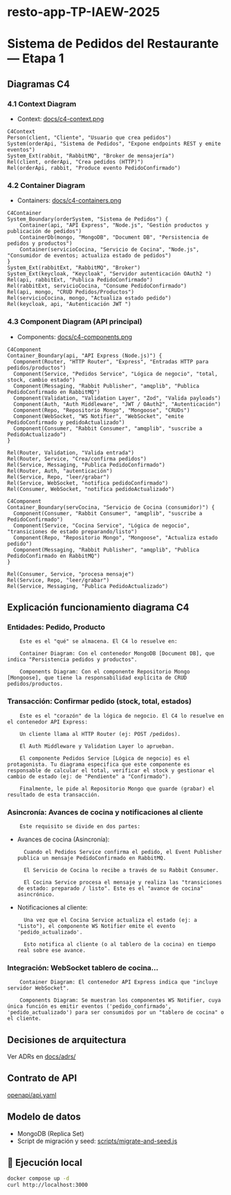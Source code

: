 # resto-app-TP-IAEW-2025
# Sistema de Pedidos del Restaurante — Etapa 1

## Diagramas C4

### 4.1 Context Diagram
- Context: [docs/c4-context.png](docs/c4-context.png)

```mermaid
C4Context
Person(client, "Cliente", "Usuario que crea pedidos")
System(orderApi, "Sistema de Pedidos", "Expone endpoints REST y emite eventos")
System_Ext(rabbit, "RabbitMQ", "Broker de mensajería")
Rel(client, orderApi, "Crea pedidos (HTTP)")
Rel(orderApi, rabbit, "Produce evento PedidoConfirmado")
```
### 4.2 Container Diagram
- Containers: [docs/c4-containers.png](docs/c4-containers.png)

```mermaid
C4Container
System_Boundary(orderSystem, "Sistema de Pedidos") {
	Container(api, "API Express", "Node.js", "Gestión productos y publicación de pedidos")
	ContainerDb(mongo, "MongoDB", "Document DB", "Persistencia de pedidos y productos")
	Container(servicioCocina, "Servicio de Cocina", "Node.js", "Consumidor de eventos; actualiza estado de pedidos")
}
System_Ext(rabbitExt, "RabbitMQ", "Broker")
System_Ext(keycloak, "Keycloak", "Servidor autenticación OAuth2 ")
Rel(api, rabbitExt, "Publica PedidoConfirmado")
Rel(rabbitExt, servicioCocina, "Consume PedidoConfirmado")
Rel(api, mongo, "CRUD Pedidos/Productos")
Rel(servicioCocina, mongo, "Actualiza estado pedido")
Rel(keycloak, api, "Autenticación JWT ")
```

### 4.3 Component Diagram (API principal)
- Components: [docs/c4-components.png](docs/c4-components.png)

```mermaid
C4Component
Container_Boundary(api, "API Express (Node.js)") {
  Component(Router, "HTTP Router", "Express", "Entradas HTTP para pedidos/productos")
  Component(Service, "Pedidos Service", "Lógica de negocio", "total, stock, cambio estado")
  Component(Messaging, "Rabbit Publisher", "amqplib", "Publica PedidoConfirmado en RabbitMQ")
  Component(Validation, "Validation Layer", "Zod", "Valida payloads")
  Component(Auth, "Auth Middleware", "JWT / OAuth2", "Autenticación")
  Component(Repo, "Repositorio Mongo", "Mongoose", "CRUDs")
  Component(WebSocket, "WS Notifier", "WebSocket", "emite PedidoConfirmado y pedidoActualizado")
  Component(Consumer, "Rabbit Consumer", "amqplib", "suscribe a PedidoActualizado")
}

Rel(Router, Validation, "Valida entrada")
Rel(Router, Service, "Crea/confirma pedidos")
Rel(Service, Messaging, "Publica PedidoConfirmado")
Rel(Router, Auth, "autenticación")
Rel(Service, Repo, "leer/grabar")
Rel(Service, WebSocket, "notifica pedidoConfirmado")
Rel(Consumer, WebSocket, "notifica pedidoActualizado")
```

```mermaid
C4Component
Container_Boundary(servCocina, "Servicio de Cocina (consumidor)") {
  Component(Consumer, "Rabbit Consumer", "amqplib", "suscribe a PedidoConfirmado")
  Component(Service, "Cocina Service", "Lógica de negocio", "transiciones de estado preparando/listo")
  Component(Repo, "Repositorio Mongo", "Mongoose", "Actualiza estado pedido")
  Component(Messaging, "Rabbit Publisher", "amqplib", "Publica PedidoConfirmado en RabbitMQ")
}

Rel(Consumer, Service, "procesa mensaje")
Rel(Service, Repo, "leer/grabar")
Rel(Service, Messaging, "Publica PedidoActualizado")
```
## Explicación funcionamiento diagrama C4

### Entidades: Pedido, Producto
        Este es el "qué" se almacena. El C4 lo resuelve en:

        Container Diagram: Con el contenedor MongoDB [Document DB], que indica "Persistencia pedidos y productos".

        Components Diagram: Con el componente Repositorio Mongo [Mongoose], que tiene la responsabilidad explícita de CRUD pedidos/productos.

### Transacción: Confirmar pedido (stock, total, estados)
        Este es el "corazón" de la lógica de negocio. El C4 lo resuelve en el contenedor API Express:

        Un cliente llama al HTTP Router (ej: POST /pedidos).

        El Auth Middleware y Validation Layer lo aprueban.

        El componente Pedidos Service [Lógica de negocio] es el protagonista. Tu diagrama especifica que este componente es responsable de calcular el total, verificar el stock y gestionar el cambio de estado (ej: de "Pendiente" a "Confirmado").

        Finalmente, le pide al Repositorio Mongo que guarde (grabar) el resultado de esta transacción.

### Asincronía: Avances de cocina y notificaciones al cliente
        Este requisito se divide en dos partes:

- Avances de cocina (Asincronía):

        Cuando el Pedidos Service confirma el pedido, el Event Publisher publica un mensaje PedidoConfirmado en RabbitMQ.

        El Servicio de Cocina lo recibe a través de su Rabbit Consumer.

        El Cocina Service procesa el mensaje y realiza las "transiciones de estado: preparado / listo". Este es el "avance de cocina" asincrónico.

- Notificaciones al cliente:

        Una vez que el Cocina Service actualiza el estado (ej: a "Listo"), el componente WS Notifier emite el evento 'pedido_actualizado'.

        Esto notifica al cliente (o al tablero de la cocina) en tiempo real sobre ese avance.

### Integración: WebSocket tablero de cocina...

        Container Diagram: El contenedor API Express indica que "incluye servidor WebSocket".

        Components Diagram: Se muestran los componentes WS Notifier, cuya única función es emitir eventos ('pedido_confirmado', 'pedido_actualizado') para ser consumidos por un "tablero de cocina" o el cliente.



## Decisiones de arquitectura
Ver ADRs en [docs/adrs/](docs/adrs/)

## Contrato de API
[openapi/api.yaml](openapi/api.yaml)

## Modelo de datos
- MongoDB (Replica Set)
- Script de migración y seed: [scripts/migrate-and-seed.js](scripts/migrate-and-seed.js)

## 🐳 Ejecución local
```bash
docker compose up -d
curl http://localhost:3000  
